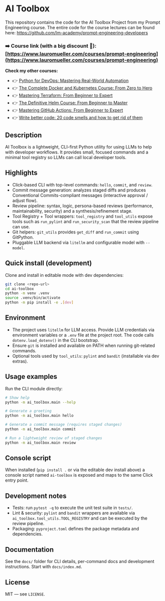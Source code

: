 # AI Toolbox

This repository contains the code for the AI Toolbox Project from my Prompt Engineering course. The entire code for the course lectures can be found here: https://github.com/lm-academy/prompt-engineering-developers

### ➡️ Course link (with a big discount 🙂): [https://www.lauromueller.com/courses/prompt-engineering](https://www.lauromueller.com/courses/prompt-engineering)

**Check my other courses:**

- 👉 [Python for DevOps: Mastering Real-World Automation](https://www.lauromueller.com/courses/python-devops)
- 👉 [The Complete Docker and Kubernetes Course: From Zero to Hero](https://www.lauromueller.com/courses/docker-kubernetes)
- 👉 [Mastering Terraform: From Beginner to Expert](https://www.lauromueller.com/courses/mastering-terraform)
- 👉 [The Definitive Helm Course: From Beginner to Master](https://www.lauromueller.com/courses/definitive-helm-course)
- 👉 [Mastering GitHub Actions: From Beginner to Expert](https://www.lauromueller.com/courses/mastering-github-actions)
- 👉 [Write better code: 20 code smells and how to get rid of them](https://www.lauromueller.com/courses/writing-clean-code)

## Description

AI Toolbox is a lightweight, CLI-first Python utility for using LLMs to help with developer workflows. It provides small, focused commands and a minimal tool registry so LLMs can call local developer tools.

## Highlights

- Click-based CLI with top-level commands: `hello`, `commit`, and `review`.
- Commit message generation: analyzes staged diffs and produces Conventional Commits-compliant messages (interactive approval / adjust flow).
- Review pipeline: syntax, logic, persona-based reviews (performance, maintainability, security) and a synthesis/refinement stage.
- Tool Registry + Tool wrappers: `tool_registry` and `tool_utils` expose tools such as `run_pylint` and `run_security_scan` that the review pipeline can use.
- Git helpers: `git_utils` provides `get_diff` and `run_commit` using GitPython.
- Pluggable LLM backend via `litellm` and configurable model with `--model`.

## Quick install (development)

Clone and install in editable mode with dev dependencies:

```bash
git clone <repo-url>
cd ai-toolbox
python -m venv .venv
source .venv/bin/activate
python -m pip install -e .[dev]
```

## Environment

- The project uses `litellm` for LLM access. Provide LLM credentials via environment variables or a `.env` file at the project root. The code calls `dotenv.load_dotenv()` in the CLI bootstrap.
- Ensure `git` is installed and available on PATH when running git-related commands.
- Optional tools used by `tool_utils`: `pylint` and `bandit` (installable via dev extras).

## Usage examples

Run the CLI module directly:

```bash
# Show help
python -m ai_toolbox.main --help

# Generate a greeting
python -m ai_toolbox.main hello

# Generate a commit message (requires staged changes)
python -m ai_toolbox.main commit

# Run a lightweight review of staged changes
python -m ai_toolbox.main review
```

## Console script

When installed (`pip install .` or via the editable dev install above) a console script named `ai-toolbox` is exposed and maps to the same Click entry point.

## Development notes

- Tests: run `pytest -q` to execute the unit test suite in `tests/`.
- Lint & security: `pylint` and `bandit` wrappers are available via `ai_toolbox.tool_utils.TOOL_REGISTRY` and can be executed by the review pipeline.
- Packaging: `pyproject.toml` defines the package metadata and dependencies.

## Documentation

See the `docs/` folder for CLI details, per-command docs and development instructions. Start with `docs/index.md`.

## License

MIT — see `LICENSE`.
